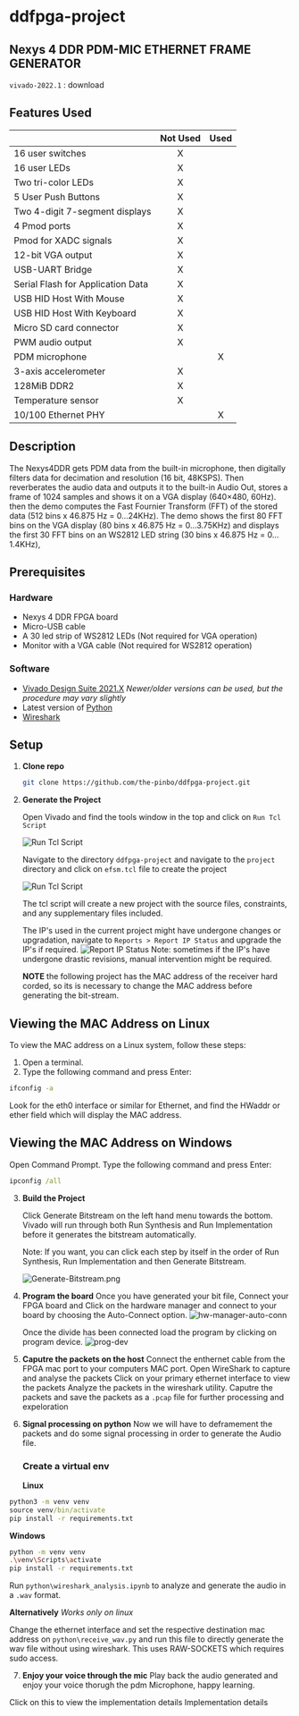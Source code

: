 # ddfpga-project

## Nexys 4 DDR PDM-MIC ETHERNET FRAME GENERATOR

`vivado-2022.1` : download

## Features Used

|                                   | Not Used | Used |
| --------------------------------- | :------: | :--: |
| 16 user switches                  |    X     |      |
| 16 user LEDs                      |    X     |      |
| Two tri-color LEDs                |    X     |      |
| 5 User Push Buttons               |    X     |      |
| Two 4-digit 7-segment displays    |    X     |      |
| 4 Pmod ports                      |    X     |      |
| Pmod for XADC signals             |    X     |      |
| 12-bit VGA output                 |    X     |      |
| USB-UART Bridge                   |    X     |      |
| Serial Flash for Application Data |    X     |      |
| USB HID Host With Mouse           |    X     |      |
| USB HID Host With Keyboard        |    X     |      |
| Micro SD card connector           |    X     |      |
| PWM audio output                  |    X     |      |
| PDM microphone                    |          |  X   |
| 3-axis accelerometer              |    X     |      |
| 128MiB DDR2                       |    X     |      |
| Temperature sensor                |    X     |      |
| 10/100 Ethernet PHY               |          |  X   |

## Description

The Nexys4DDR gets PDM data from the built-in microphone, then digitally filters data for decimation and resolution (16 bit, 48KSPS). Then reverberates the audio data and outputs it to the built-in Audio Out, stores a frame of 1024 samples and shows it on a VGA display (640×480, 60Hz). then the demo computes the Fast Fournier Transform (FFT) of the stored data (512 bins x 46.875 Hz = 0…24KHz). The demo shows the first 80 FFT bins on the VGA display (80 bins x 46.875 Hz = 0…3.75KHz) and displays the first 30 FFT bins on an WS2812 LED string (30 bins x 46.875 Hz = 0…1.4KHz),

## Prerequisites

### Hardware

- Nexys 4 DDR FPGA board
- Micro-USB cable
- A 30 led strip of WS2812 LEDs (Not required for VGA operation)
- Monitor with a VGA cable (Not required for WS2812 operation)

### Software

- [Vivado Design Suite 2021.X](https://www.xilinx.com/support/download/index.html/content/xilinx/en/downloadNav/vivado-design-tools/2022-1.html)
  _Newer/older versions can be used, but the procedure may vary slightly_
- Latest version of [Python](https://www.python.org/downloads/)
- [Wireshark](https://www.wireshark.org/download.html)

## Setup

1. **Clone repo**

   ```bash
   git clone https://github.com/the-pinbo/ddfpga-project.git
   ```

2. **Generate the Project**

   Open Vivado and find the tools window in the top and click on `Run Tcl Script`

   ![Run Tcl Script](./Img/run-tcl-script-1.png)

   Navigate to the directory `ddfpga-project` and navigate to the `project` directory and click on `efsm.tcl` file to create the project

   ![Run Tcl Script](./Img/run-tcl-script-2.png)

   The tcl script will create a new project with the source files, constraints, and any supplementary files included.

   The IP's used in the current project might have undergone changes or upgradation, navigate to `Reports > Report IP Status` and upgrade the IP's if required.
   ![Report IP Status](./Img/Report-IP-Status.png)
   Note: sometimes if the IP's have undergone drastic revisions, manual intervention might be required.

   **NOTE** the following project has the MAC address of the receiver hard corded, so its is necessary to change the MAC address before generating the bit-stream.

## Viewing the MAC Address on Linux

To view the MAC address on a Linux system, follow these steps:

1.  Open a terminal.
2.  Type the following command and press Enter:

```bash
ifconfig -a
```

Look for the eth0 interface or similar for Ethernet, and find the HWaddr or ether field which will display the MAC address.

## Viewing the MAC Address on Windows

Open Command Prompt.
Type the following command and press Enter:

```cmd
ipconfig /all
```

3. **Build the Project**

   Click Generate Bitstream on the left hand menu towards the bottom. Vivado will run through both Run Synthesis and Run Implementation before it generates the bitstream automatically.

   Note: If you want, you can click each step by itself in the order of Run Synthesis, Run Implementation and then Generate Bitstream.

   ![Generate-Bitstream.png](.Img\Generate-Bitstream.png)

4. **Program the board**
   Once you have generated your bit file, Connect your FPGA board and Click on the hardware manager and connect to your board by choosing the Auto-Connect option.
   ![hw-manager-auto-conn](./Img/hw-manager-auto-conn.png)

   Once the divide has been connected load the program by clicking on program device.
   ![prog-dev](./Img/prog-dev.png)

5. **Caputre the packets on the host**
   Connect the enthernet cable from the FPGA mac port to your computers MAC port.
   Open WireShark to capture and analyse the packets
   Click on your primary ethernet interface to view the packets
   Analyze the packets in the wireshark utility.
   Caputre the packets and save the packets as a `.pcap` file for further processing and expeloration

6. **Signal processing on python**
   Now we will have to deframement the packets and do some signal processing in order to generate the Audio file.

   ### Create a virtual env

   **Linux**

```cmd
python3 -m venv venv
source venv/bin/activate
pip install -r requirements.txt
```

**Windows**

```bash
python -m venv venv
.\venv\Scripts\activate
pip install -r requirements.txt
```

Run `python\wireshark_analysis.ipynb` to analyze and generate the audio in a `.wav` format.

**Alternatively**
_Works only on linux_

Change the ethernet interface and set the respective destination mac address on `python\receive_wav.py` and run this file to directly generate the wav file without using wireshark.
This uses RAW-SOCKETS which requires sudo access.

7. **Enjoy your voice through the mic**
   Play back the audio generated and enjoy your voice thorugh the pdm Microphone, happy learning.

Click on this to view the implementation details Implementation details
